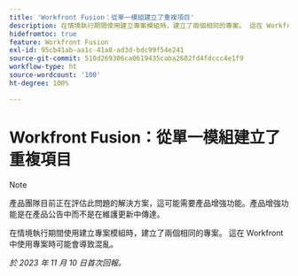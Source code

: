 ```yaml
---
title: 'Workfront Fusion：從單一模組建立了重複項目'
description: 在情境執行期間使用建立專案模組時，建立了兩個相同的專案。 這在 Workfront 中使用專案時可能會導致混亂。
hidefromtoc: true
feature: Workfront Fusion
exl-id: 95cb41ab-aa1c-41a8-ad3d-bdc99f54e241
source-git-commit: 510d269306ca0619435caba2682fd4fdccc4e1f9
workflow-type: ht
source-wordcount: '100'
ht-degree: 100%

---
```


# Workfront Fusion：從單一模組建立了重複項目

<!--Fusion, WF TOCs-->

>[!NOTE]
>
>產品團隊目前正在評估此問題的解決方案，這可能需要產品增強功能。產品增強功能是在產品公告中而不是在維護更新中傳達。

在情境執行期間使用建立專案模組時，建立了兩個相同的專案。 這在 Workfront 中使用專案時可能會導致混亂。

_於 2023 年 11 月 10 日首次回報。_

